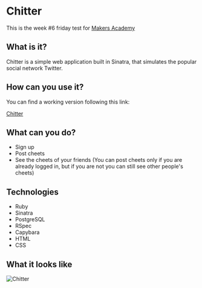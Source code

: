 Chitter
=======
This is the week #6 friday test for [Makers Academy](http://www.makersacademy.com)

## What is it?
Chitter is a simple web application built in Sinatra, that simulates the popular social network Twitter.

## How can you use it?
You can find a working version following this link:

[Chitter](http://stormy-fortress-1436.herokuapp.com)

## What can you do?
- Sign up
- Post cheets
- See the cheets of your friends
(You can post cheets only if you are already logged in, but if you are not you can still see other people's cheets)

## Technologies
- Ruby
- Sinatra
- PostgreSQL
- RSpec
- Capybara
- HTML
- CSS

## What it looks like
![Chitter](https://dl.dropboxusercontent.com/u/79955713/github/chitter-screenshot.png "chitter")
